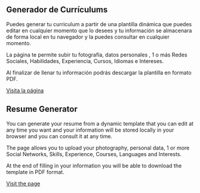 ## Generador de Currículums

Puedes generar tu curriculum a partir de una plantilla dinámica que puedes editar en cualquier momento que lo desees y tu información se almacenara de forma local en tu navegador y la puedes consultar en cualquier momento.

La página te permite subir tu fotografía, datos personales , 1 o más Redes Sociales, Habilidades, Experiencia, Cursos, Idiomas e Intereses.

Al finalizar de llenar tu información podrás descargar la plantilla en formato PDF.

[Visita la página](https://currigene.netlify.app)


## Resume Generator

You can generate your resume from a dynamic template that you can edit at any time you want and your information will be stored locally in your browser and you can consult it at any time.

The page allows you to upload your photography, personal data, 1 or more Social Networks, Skills, Experience, Courses, Languages ​​and Interests.

At the end of filling in your information you will be able to download the template in PDF format.

[Visit the page](https://currigene.netlify.app)



